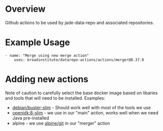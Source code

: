 # Overview

Github actions to be used by jade-data-repo and associated repositories. 

# Example Usage

```
- name: "Merge using new merge action"
    uses: broadinstitute/datarepo-actions/actions/merger@0.37.0
```

# Adding new actions

Note of caution to carefully select the base docker image based on libaries and tools that will need to be installed. 
Examples:
- [debian/buster-slim](https://hub.docker.com/_/debian) - Should work well with most of the tools we use
- [openjdk:8-slim](https://hub.docker.com/_/openjdk) - we use in our "main" action, works well when we need Java pre-installed
- alpine - we use [alpine/git](https://hub.docker.com/r/alpine/git) in our "merger" action
